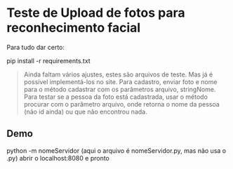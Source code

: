 <h1> Teste de Upload de fotos para reconhecimento facial </h1>

Para tudo dar certo:

pip install -r requirements.txt

> Ainda faltam vários ajustes, estes são arquivos de teste. Mas já é possível implementá-los no site. 
> Para cadastro, enviar foto e nome para o método cadastrar com os parâmetros arquivo, stringNome. 
> Para testar se a pessoa da foto está cadastrada, usar o método procurar com o parâmetro arquivo,
    onde retorna o nome da pessoa (não id ainda) ou que não encontrou nada.

<h2> Demo </h2>
python -m nomeServidor (aqui o arquivo é nomeServidor.py, mas não usa o .py)
abrir o localhost:8080 e pronto
